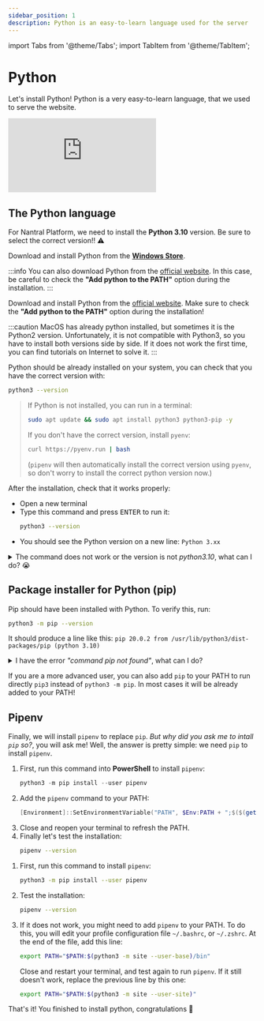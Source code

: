 ```yaml
---
sidebar_position: 1
description: Python is an easy-to-learn language used for the server
---
```


import Tabs from '@theme/Tabs';
import TabItem from '@theme/TabItem';

# Python

Let's install Python! Python is a very easy-to-learn language, that we
used to serve the website. 

<iframe 
    class="youtube"
    src="https://www.youtube-nocookie.com/embed/x7X9w_GIm1s" 
    title="YouTube video player" 
    frameborder="0" 
    allow="accelerometer; autoplay; clipboard-write; encrypted-media; gyroscope; picture-in-picture" 
    allowfullscreen>
</iframe>

## The Python language

For Nantral Platform, we need to install the
**Python 3.10** version. Be sure to select the correct version!! ⚠️

<Tabs groupId="os">
<TabItem value="win" label="Windows">

Download and install Python from the **[Windows Store](https://apps.microsoft.com/store/search/python)**.

:::info
You can also download Python from the [official website](https://www.python.org/downloads/). In this case, be careful
to check the **"Add python to the PATH"** option during the installation.
:::

</TabItem>
<TabItem value="mac" label="MacOS">

Download and install Python from the [official website](https://www.python.org/downloads/). Make sure
to check the **"Add python to the PATH"** option during the installation!

:::caution
MacOS has already python installed, but sometimes it is the Python2 version. Unfortunately, it is not compatible with Python3,
so you have to install both versions side by side. If it does not work the first time, you can find tutorials on
Internet to solve it.
:::

</TabItem>
<TabItem value="lin" label="Linux">

Python should be already installed on your system, you can check that you have
the correct version with:
```bash
python3 --version
```

> If Python is not installed, you can run in a terminal:
> ```bash
> sudo apt update && sudo apt install python3 python3-pip -y
> ```
> 
> If you don't have the correct version, install `pyenv`:
> ```bash
> curl https://pyenv.run | bash
> ```
> (`pipenv` will then automatically install the correct version using `pyenv`,
> so don't worry to install the correct python version now.)

</TabItem>
</Tabs>

After the installation, check that it works properly:
* Open a new terminal
* Type this command and press <kbd>ENTER</kbd> to run it:
    ```bash
    python3 --version
    ```
* You should see the Python version on a new line: `Python 3.xx`

<details class="caution">
    <summary>The command does not work or the version is not <em>python3.10</em>, what can I do? 😭</summary>

Sometimes you can have multiple versions of python installed on your system: in this case, using `python` can refer to
another version of python (for instance, it refers by default to python2 if it is installed). 

To avoid this, you can precise which version you want to use by adding the version to the command: try to run 
`python` instead of `python3`, to get the correct version, or `python3.7` for example.

Also notice that on Windows, `python` is sometimes replaced by `py` only: in this case, you can precise the version
by runnning `py -3` for example.

**Once you have found the command that works for you, memorize it: in the following, we will always use `python` or 
`python3` but you might need to replace it by the command which works for you.**

If the command is still not recognized, try to close and reopen your terminal,
or try to reboot your computer to refresh the available commands.

</details>

## Package installer for Python (pip)

Pip should have been installed with Python. To verify this, run:
```bash
python3 -m pip --version
```
It should produce a line like this: `pip 20.0.2 from /usr/lib/python3/dist-packages/pip (python 3.10)`

<details>
<summary>I have the error <em>"command pip not found"</em>, what can I do?</summary>

First, pip is maybe not installed on your system. To install it, run
```bash
python3 -m ensurepip --upgrade
```
or on Linux:
```
sudo apt-get install python3-pip
```

:::note
Don't forget to replace `python` by `python3` or `py` if needed, as we have seen previsouly.
:::

</details>

If you are a more advanced user, you can also add `pip` to your PATH to run
directly `pip3` instead of `python3 -m pip`. In most cases it will be already
added to your PATH!

## Pipenv

Finally, we will install `pipenv` to replace `pip`. *But why did you ask me to
intall `pip` so?*, you will ask me! Well, the answer is pretty simple: we need
`pip` to install `pipenv`.

<Tabs groupId="os">
<TabItem value="win" label="Windows">

1. First, run this command into **PowerShell** to install `pipenv`:
    ```powershell
    python3 -m pip install --user pipenv
    ```
2. Add the `pipenv` command to your PATH:
    ```powershell
    [Environment]::SetEnvironmentVariable("PATH", $Env:PATH + ";$($(get-item $(python -m site --user-site)).parent.FullName)\Scripts", [EnvironmentVariableTarget]::User)
    ```
4. Close and reopen your terminal to refresh the PATH.
5. Finally let's test the installation:
    ```bash
    pipenv --version
    ```

</TabItem>
<TabItem value="mac-lin" label="MacOS/Linux">

1. First, run this command to install `pipenv`:
    ```bash
    python3 -m pip install --user pipenv
    ```
2. Test the installation:
    ```bash
    pipenv --version
    ````
3. If it does not work, you might need to add `pipenv` to your PATH. To do this,
    you will edit your profile configuration file `~/.bashrc`, or `~/.zshrc`.
    At the end of the file, add this line:
    ```bash
    export PATH="$PATH:$(python3 -m site --user-base)/bin"
    ```
    Close and restart your terminal, and test again to run `pipenv`.
    If it still doesn't work, replace the previous line by this one:
    ```bash
    export PATH="$PATH:$(python3 -m site --user-site)"
    ```

</TabItem>
</Tabs>

That's it! You finished to install python, congratulations 🥳
